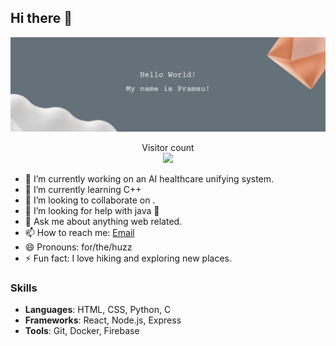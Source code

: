## Hi there 👋

![pjontopBanner](https://github.com/pjontop/pjontop/blob/7cf1373bcc00321335d2907e8bd4eb24f4af4d66/profileBanner.png)

<p align="center"> 
  Visitor count<br>
  <img src="https://profile-counter.glitch.me/pjontop/count.svg" />
</p>

- 🔭 I’m currently working on an AI healthcare unifying system.
- 🌱 I’m currently learning C++
- 👯 I’m looking to collaborate on .
- 🤔 I’m looking for help with java 🙁
- 💬 Ask me about anything web related.
- 📫 How to reach me: [Email](mailto:pjsontop@icloud.com)
- 😄 Pronouns: for/the/huzz
- ⚡ Fun fact: I love hiking and exploring new places.

### Skills

- **Languages**: HTML, CSS, Python, C
- **Frameworks**: React, Node.js, Express
- **Tools**: Git, Docker, Firebase

